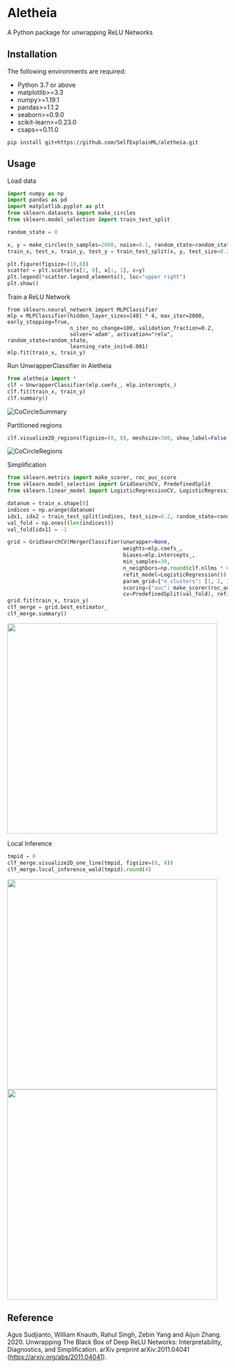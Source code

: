 # Aletheia 
A Python package for unwrapping ReLU Networks

## Installation 

The following environments are required:

- Python 3.7 or above
- matplotlib>=3.3
- numpy>=1.19.1 
- pandas>=1.1.2
- seaborn>=0.9.0
- scikit-learn>=0.23.0
- csaps==0.11.0

```shell
pip install git+https://github.com/SelfExplainML/aletheia.git
```

## Usage

Load data
```python
import numpy as np 
import pandas as pd 
import matplotlib.pyplot as plt
from sklearn.datasets import make_circles
from sklearn.model_selection import train_test_split

random_state = 0

x, y = make_circles(n_samples=2000, noise=0.1, random_state=random_state)
train_x, test_x, train_y, test_y = train_test_split(x, y, test_size=0.2, random_state=random_state)

plt.figure(figsize=(10,8))
scatter = plt.scatter(x[:, 0], x[:, 1], c=y)
plt.legend(*scatter.legend_elements(), loc="upper right")
plt.show()
```

Train a ReLU Network
```
from sklearn.neural_network import MLPClassifier
mlp = MLPClassifier(hidden_layer_sizes=[40] * 4, max_iter=2000, early_stopping=True, 
                    n_iter_no_change=100, validation_fraction=0.2,
                    solver='adam', activation="relu", random_state=random_state, 
                    learning_rate_init=0.001)
mlp.fit(train_x, train_y)
```

Run UnwrapperClassifier in Aletheia
```python
from aletheia import *
clf = UnwrapperClassifier(mlp.coefs_, mlp.intercepts_)
clf.fit(train_x, train_y)
clf.summary()
```

![CoCircleSummary](https://github.com/SelfExplainML/Aletheia/blob/master/examples/results/CoCircle_SummaryTable.png)

Partitioned regions
```python 
clf.visualize2D_regions(figsize=(8, 8), meshsize=300, show_label=False)
```
![CoCircleRegions](https://github.com/SelfExplainML/Aletheia/blob/master/examples/results/CoCircle_Regions.png)

Simplification
```python 
from sklearn.metrics import make_scorer, roc_auc_score
from sklearn.model_selection import GridSearchCV, PredefinedSplit
from sklearn.linear_model import LogisticRegressionCV, LogisticRegression

datanum = train_x.shape[0]
indices = np.arange(datanum)
idx1, idx2 = train_test_split(indices, test_size=0.2, random_state=random_state)
val_fold = np.ones((len(indices)))
val_fold[idx1] = -1

grid = GridSearchCV(MergerClassifier(unwrapper=None, 
                                     weights=mlp.coefs_, 
                                     biases=mlp.intercepts_,
                                     min_samples=30,
                                     n_neighbors=np.round(clf.nllms * 0.01).astype(int),
                                     refit_model=LogisticRegression()),
                                     param_grid={"n_clusters": [1, 2, 3, 4, 5, 6, 7, 8, 9, 10, 15, 20]},
                                     scoring={"auc": make_scorer(roc_auc_score, needs_proba=True)},
                                     cv=PredefinedSplit(val_fold), refit="auc", n_jobs=10, error_score=np.nan)
grid.fit(train_x, train_y)
clf_merge = grid.best_estimator_
clf_merge.summary()
```
<img src="https://github.com/SelfExplainML/Aletheia/blob/master/examples/results/CoCircle_MergeSummaryTable.png" width="480">

Local Inference
```python 
tmpid = 0
clf_merge.visualize2D_one_line(tmpid, figsize=(8, 8))
clf_merge.local_inference_wald(tmpid).round(4)
```
<img src="https://github.com/SelfExplainML/Aletheia/blob/master/examples/results/CoCircle_Local.png" width="480">
<img src="https://github.com/SelfExplainML/Aletheia/blob/master/examples/results/CoCircle_Inference.png" width="480">

## Reference
Agus Sudjianto, William Knauth, Rahul Singh, Zebin Yang and Aijun Zhang. 2020. Unwrapping The Black Box of Deep ReLU Networks: Interpretability, Diagnostics, and Simplification. arXiv preprint arXiv:2011.04041 (https://arxiv.org/abs/2011.04041).
